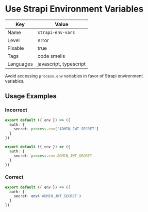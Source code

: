 # Use Strapi Environment Variables

| Key       | Value                  |
| --------- | ---------------------- |
| Name      | `strapi-env-vars`      |
| Level     | error                  |
| Fixable   | true                   |
| Tags      | code smells            |
| Languages | javascript, typescript |

Avoid accessing `process.env` variables in favor of Strapi environment variables.

## Usage Examples

### Incorrect

```ts
export default ({ env }) => ({
  auth: {
    secret: process.env['ADMIN_JWT_SECRET']
  }
})
```

```ts
export default ({ env }) => ({
  auth: {
    secret: process.env.ADMIN_JWT_SECRET
  }
})
```

### Correct

```ts
export default ({ env }) => ({
  auth: {
    secret: env('ADMIN_JWT_SECRET')
  }
})
```
